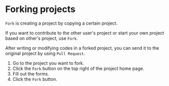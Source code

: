 # Forking projects

`Fork` is creating a project by copying a certain project.

If you want to contribute to the other user's project or start your own project based on other's project, use `Fork`.

After writing or modifying codes in a forked project, you can send it to the original project by using `Pull Request`.

1. Go to the project you want to fork.
1. Click the `Fork` button on the top right of the project home page.
1. Fill out the forms.
1. Click the `Fork` button.
